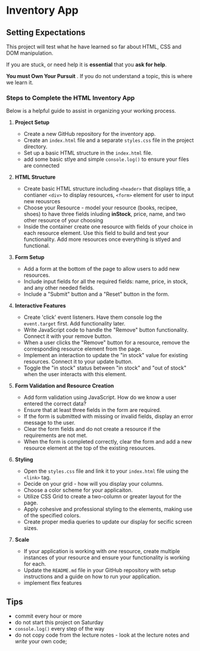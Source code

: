 # Inventory App

## Setting Expectations
This project will test what he have learned so far about HTML, CSS and DOM manipulation.  

If you are stuck, or need help it is __essential__ that you __ask for help__.  

__You must Own Your Pursuit__ .  If you do not understand a topic, this is where we learn it.


<script defer src="main.js"></script>



### Steps to Complete the HTML Inventory App

Below is a helpful guide to assist in organizing your working process.


1. **Project Setup**
   - Create a new GitHub repository for the inventory app.
   - Create an `index.html` file and a separate `styles.css` file in the project directory.
   - Set up a basic HTML structure in the `index.html` file.
   - add some basic stlye and simple `console.log()` to ensure your files are connected

2. **HTML Structure**
   - Create basic HTML structure including `<header>` that displays title, a contianer `<div>` to display resources, `<form>` element for user to input new reousrces  
   - Choose your Resource - model your resource (books, recipee, shoes) to have three fields inluding __inStock__, price, name, and two other resource of your choosing 
   - Inside the container create one resource with fields of your choice in each resource element.  Use this field to build and test your functionality.  Add more resources once everything is stlyed and functional.

3. **Form Setup**
   - Add a form at the bottom of the page to allow users to add new resources.
   - Include input fields for all the required fields: name, price, in stock, and any other needed fields.
   - Include a "Submit" button and a "Reset" button in the form.

4. **Interactive Features**
   - Create 'click' event listeners.  Have them console log the `event.target` first.  Add functionality later.
   - Write JavaScript code to handle the "Remove" button functionality. Connect it with your remove button.
   - When a user clicks the "Remove" button for a resource, remove the corresponding resource element from the page.
   - Implement an interaction to update the "in stock" value for existing resources.  Connect it to your update button.
   - Toggle the "in stock" status between "in stock" and "out of stock" when the user interacts with this element.

5. **Form Validation and Resource Creation**
   - Add form validation using JavaScript.  How do we know a user entered the correct data?
   - Ensure that at least three fields in the form are required.
   - If the form is submitted with missing or invalid fields, display an error message to the user.
   - Clear the form fields and do not create a resource if the requirements are not met.
   - When the form is completed correctly, clear the form and add a new resource element at the top of the existing resources.

6. **Styling**
   - Open the `styles.css` file and link it to your `index.html` file using the `<link>` tag.
   - Decide on your grid - how will you display your columns.
   - Choose a color scheme for your applicaiton. 
   - Utilize CSS Grid to create a two-column or greater layout for the page.
   - Apply cohesive and professional styling to the elements, making use of the specified colors.
   - Create proper media queries to update our display for secific screen sizes.
   

7. **Scale**
   -  If your application is working with _one_ resource, create multiple instances of your resource and ensure your functionality is working for each.
   - Update the `README.md` file in your GitHub repository with setup instructions and a guide on how to run your application.
   - implement flex features



## Tips 
- commit every hour or more
- do not start this project on Saturday
- `console.log()` every step of the way
- do not copy code from the lecture notes - look at the lecture notes and _write_ your own code;







